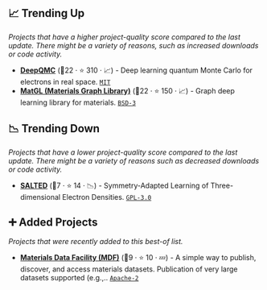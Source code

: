 ## 📈 Trending Up

_Projects that have a higher project-quality score compared to the last update. There might be a variety of reasons, such as increased downloads or code activity._

- <b><a href="https://github.com/deepqmc/deepqmc">DeepQMC</a></b> (🥇22 ·  ⭐ 310 · 📈) - Deep learning quantum Monte Carlo for electrons in real space. <code><a href="http://bit.ly/34MBwT8">MIT</a></code>
- <b><a href="https://github.com/materialsvirtuallab/matgl">MatGL (Materials Graph Library)</a></b> (🥈22 ·  ⭐ 150 · 📈) - Graph deep learning library for materials. <code><a href="http://bit.ly/3aKzpTv">BSD-3</a></code>

## 📉 Trending Down

_Projects that have a lower project-quality score compared to the last update. There might be a variety of reasons such as decreased downloads or code activity._

- <b><a href="https://github.com/andreagrisafi/SALTED">SALTED</a></b> (🥈7 ·  ⭐ 14 · 📉) - Symmetry-Adapted Learning of Three-dimensional Electron Densities. <code><a href="http://bit.ly/2M0xdwT">GPL-3.0</a></code>

## ➕ Added Projects

_Projects that were recently added to this best-of list._

- <b><a href="https://www.materialsdatafacility.org">Materials Data Facility (MDF)</a></b> (🥈9 ·  ⭐ 10 · 💤) - A simple way to publish, discover, and access materials datasets. Publication of very large datasets supported (e.g.,.. <code><a href="http://bit.ly/3nYMfla">Apache-2</a></code>

